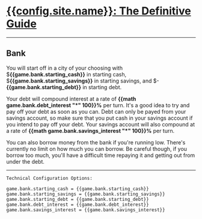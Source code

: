 # [{{config.site.name}}: The Definitive Guide](/manual)

---

## Bank
You will start off in a city of your choosing with $__{{game.bank.starting_cash}}__ in starting cash, $__{{game.bank.starting_savings}}__ in starting savings, and $-__{{game.bank.starting_debt}}__ in starting debt.

Your debt will compound interest at a rate of __{{math game.bank.debt_interest \"*\" 100}}%__ per turn.  It's a good idea to try and pay off your debt as soon as you can.  Debt can only be payed from your savings account, so make sure that you put cash in your savings account if you intend to pay off your debt.  Your savings account will also compound at a rate of __{{math game.bank.savings_interest \"*\" 100}}%__ per turn.

You can also borrow money from the bank if you're running low.  There's currently no limit on how much you can borrow.  Be careful though, if you borrow too much, you'll have a difficult time repaying it and getting out from under the debt.

---

```
Technical Configuration Options:

game.bank.starting_cash = {{game.bank.starting_cash}}
game.bank.starting_savings = {{game.bank.starting_savings}}
game.bank.starting_debt = {{game.bank.starting_debt}}
game.bank.debt_interest = {{game.bank.debt_interest}}
game.bank.savings_interest = {{game.bank.savings_interest}}
```
